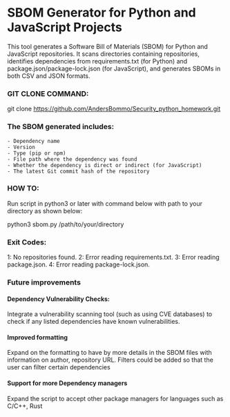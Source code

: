 
# SBOM Generator for Python and JavaScript Projects

This tool generates a Software Bill of Materials (SBOM) for Python and JavaScript repositories. It scans directories containing repositories, identifies dependencies from requirements.txt (for Python) and package.json/package-lock.json (for JavaScript), and generates SBOMs in both CSV and JSON formats.

### GIT CLONE COMMAND:  
git clone https://github.com/AndersBommo/Security_python_homework.git

### The SBOM generated includes:
    - Dependency name
    - Version
    - Type (pip or npm)
    - File path where the dependency was found
    - Whether the dependency is direct or indirect (for JavaScript)
    - The latest Git commit hash of the repository

### HOW TO: 

Run script in python3 or later with command below with path to your directory as shown below:

python3 sbom.py /path/to/your/directory

### Exit Codes:
1: No repositories found.
2: Error reading requirements.txt.
3: Error reading package.json.
4: Error reading package-lock.json.


### Future improvements
#### Dependency Vulnerability Checks:
Integrate a vulnerability scanning tool (such as using CVE databases) to check if any listed dependencies have known vulnerabilities.

#### Improved formatting
Expand on the formatting to have by more details in the SBOM files with information on author, repository URL. Filters could be added so that the user can filter certain dependencies

#### Support for more Dependency managers 
Expand the script to accept other package managers for languages such as C/C++, Rust
